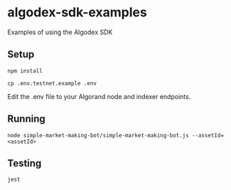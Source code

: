# algodex-sdk-examples
Examples of using the Algodex SDK

## Setup

```
npm install
```

```
cp .env.testnet.example .env
```
Edit the .env file to your Algorand node and indexer endpoints.

## Running

```
node simple-market-making-bot/simple-market-making-bot.js --assetId=<assetId>
```

## Testing

```
jest
```
